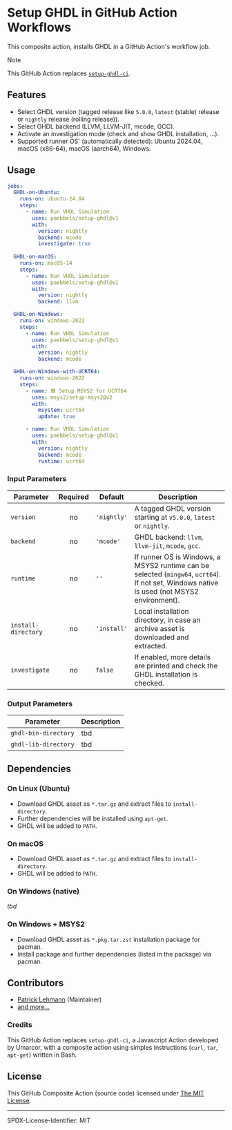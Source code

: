 # Setup GHDL in GitHub Action Workflows

This composite action, installs GHDL in a GitHub Action's workflow job.

> [!NOTE]  
> This GitHub Action replaces [`setup-ghdl-ci`](https://github.com/ghdl/setup-ghdl-ci).

## Features

* Select GHDL version (tagged release like `5.0.0`, `latest` (stable) release or `nightly` release (rolling release)).
* Select GHDL backend (LLVM, LLVM-JIT, mcode, GCC).
* Activate an investigation mode (check and show GHDL installation, ...).
* Supported runner OS' (automatically detected): Ubuntu 2024.04, macOS (x86-64), macOS (aarch64), Windows.

## Usage

```yaml
jobs:
  GHDL-on-Ubuntu:
    runs-on: ubuntu-24.04
    steps:
      - name: Run VHDL Simulation
        uses: paebbels/setup-ghdl@v1
        with:
          version: nightly
          backend: mcode
          investigate: true
          
  GHDL-on-macOS:
    runs-on: macOS-14
    steps:
      - name: Run VHDL Simulation
        uses: paebbels/setup-ghdl@v1
        with:
          version: nightly
          backend: llvm

  GHDL-on-Windows:
    runs-on: windows-2022
    steps:
      - name: Run VHDL Simulation
        uses: paebbels/setup-ghdl@v1
        with:
          version: nightly
          backend: mcode

  GHDL-on-Windows-with-UCRT64:
    runs-on: windows-2022
    steps:
      - name: 🟦 Setup MSYS2 for UCRT64
        uses: msys2/setup-msys2@v2
        with:
          msystem: ucrt64
          update: true

      - name: Run VHDL Simulation
        uses: paebbels/setup-ghdl@v1
        with:
          version: nightly
          backend: mcode
          runtime: ucrt64
```


### Input Parameters

| Parameter           | Required | Default     | Description                                                                                                                                 |
|---------------------|:--------:|-------------|---------------------------------------------------------------------------------------------------------------------------------------------|
| `version`           |    no    | `'nightly'` | A tagged GHDL version starting at `v5.0.0`, `latest` or `nightly`.                                                                          |
| `backend`           |    no    | `'mcode'`   | GHDL backend: `llvm`, `llvm-jit`, `mcode`, `gcc`.                                                                                           |
| `runtime`           |    no    | `''`        | If runner OS is Windows, a MSYS2 runtime can be selected (`mingw64`, `ucrt64`). If not set, Windows native is used (not MSYS2 environment). |
| `install-directory` |    no    | `'install'` | Local installation directory, in case an archive asset is downloaded and extracted.                                                         |
| `investigate`       |    no    | `false`     | If enabled, more details are printed and check the GHDL installation is checked.                                                            |


### Output Parameters

| Parameter            | Description |
|----------------------|-------------|
| `ghdl-bin-directory` | tbd         |
| `ghdl-lib-directory` | tbd         |


## Dependencies

### On Linux (Ubuntu)

* Download GHDL asset as `*.tar.gz` and extract files to `install-directory`.
* Further dependencies will be installed using `apt-get`.
* GHDL will be added to `PATH`.

### On macOS

* Download GHDL asset as `*.tar.gz` and extract files to `install-directory`.
* GHDL will be added to `PATH`.

### On Windows (native)

*tbd*

### On Windows + MSYS2

* Download GHDL asset as `*.pkg.tar.zst` installation package for pacman.
* Install package and further dependencies (listed in the package) via pacman.


## Contributors

* [Patrick Lehmann](https://GitHub.com/Paebbels) (Maintainer)
* [and more...](https://GitHub.com/ghdl/setup-ghdl/graphs/contributors)

### Credits

This GitHub Action replaces `setup-ghdl-ci`, a Javascript Action developed by Umarcor, with a composite action using
simples instructions (`curl`, `tar`, `apt-get`) written in Bash.


## License

This GitHub Composite Action (source code) licensed under [The MIT License](LICENSE.md).

---

SPDX-License-Identifier: MIT

